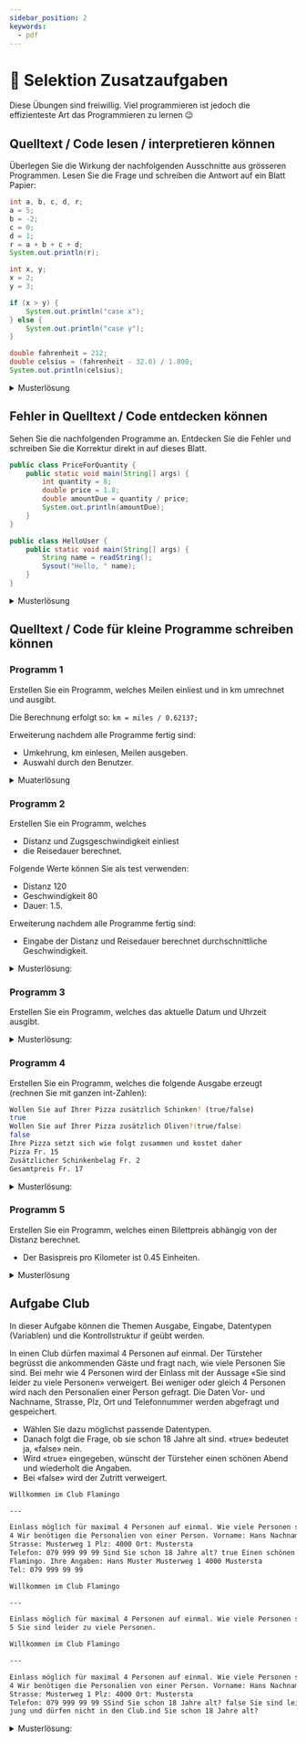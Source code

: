 ```yaml
---
sidebar_position: 2
keywords:
  - pdf
---
```


# 🦸 Selektion Zusatzaufgaben

Diese Übungen sind freiwillig. Viel programmieren ist jedoch die effizienteste Art das Programmieren zu lernen 😉
## Quelltext / Code lesen / interpretieren können

Überlegen Sie die Wirkung der nachfolgenden Ausschnitte aus grösseren
Programmen. Lesen Sie die Frage und schreiben die Antwort auf ein Blatt Papier:

```java title="Welcher Wert für r ausgegeben?"
int a, b, c, d, r;
a = 5;
b = -2;
c = 0;
d = 1;
r = a + b + c + d;
System.out.println(r);
```

```java title="Welche Ausgabe erfolgt?"
int x, y;
x = 2;
y = 3;

if (x > y) {
    System.out.println("case x");
} else {
    System.out.println("case y");
}
```

```java title="Welcher Wert wird berechnet?"
double fahrenheit = 212;
double celsius = (fahrenheit - 32.0) / 1.800;
System.out.println(celsius);
```

<details>
<summary>Musterlösung</summary>

```java
//Block 1: 4
//Block 2: "Y"
//Block 3: 100.0
```

</details>

## Fehler in Quelltext / Code entdecken können

Sehen Sie die nachfolgenden Programme an. Entdecken Sie die Fehler und schreiben
Sie die Korrektur direkt in auf dieses Blatt.

```java title="Finden Sie den logischen Fehler:"
public class PriceForQuantity {
    public static void main(String[] args) {
        int quantity = 8;
        double price = 1.8;
        double amountDue = quantity / price;
        System.out.println(amountDue);
    }
}
```

```java title="Finden Sie die 3 Fehler:"
public class HelloUser {
    public static void main(String[] args) {
        String name = readString();
        Sysout("Hello, " name);
    }
}
```

<details>
<summary>Musterlösung</summary>

- logischer Fehler / statt \*

```java title="Aufloesung drei Fehler:"
import mytools.StdInput; // import fehlte

public class HelloUser {
	public static void main(String[] args) {
		String name = StdInput.readString() // StdInput fehlte
		System.out.println("Hello, " + name); //System.out.println, + fehlten
	}
}

```

</details>

## Quelltext / Code für kleine Programme schreiben können

### Programm 1

Erstellen Sie ein Programm, welches Meilen einliest und in km umrechnet und
ausgibt.

Die Berechnung erfolgt so: `km = miles / 0.62137;`

Erweiterung nachdem alle Programme fertig sind:

- Umkehrung, km einlesen, Meilen ausgeben.
- Auswahl durch den Benutzer.

<details>
<summary>Muaterlösung</summary>

```java
import mytools.StdInput;

public class A1MilesAndMore {

	public static void main(String[] args) {
		System.out.print("Meilen: ");	// wenn print verwendet wird statt println gibt es nach dem Text keinen Zeilenumbruch
		double miles = StdInput.readDouble();

		double km = miles / 0.62137;
		System.out.println(miles + " Meilen sind " + km + " Kilometer");

		System.out.println();
		System.out.println("Erweiterung 1");
		System.out.println("-------------");
		System.out.println();

		System.out.print("Kilometer: ");
		km = StdInput.readDouble();

		miles = km * 0.62137;
		System.out.println(km + " Kilometer sind " + miles + " Meilen");

		System.out.println();
		System.out.println("Erweiterung 2");
		System.out.println("-------------");
		System.out.println();

		System.out.println("Was möchten Sie machen?");
		System.out.println("1 - Umrechnung Meilen -> Kilometer");
		System.out.println("2 - Umrechnung Kilometer -> Meilen");
		System.out.print("Ihre Wahl: ");
		int selection = StdInput.readInt();

		if(selection == 1) {
			System.out.print("Meilen: ");	// wenn print verwendet wird statt println gibt es nach dem Text keinen Zeilenumbruch
			miles = StdInput.readDouble();

			km = miles / 0.62137;
			System.out.println(miles + " Meilen sind " + km + " Kilometer");
		} else if(selection == 2) {
			System.out.print("Kilometer: ");
			km = StdInput.readDouble();

			miles = km * 0.62137;
			System.out.println(km + " Kilometer sind " + miles + " Meilen");
		} else {
			System.out.println("Von so einer Auswahl war nicht die Rede");
		}
	}
}
```

</details>

### Programm 2

Erstellen Sie ein Programm, welches

- Distanz und Zugsgeschwindigkeit einliest
- die Reisedauer berechnet.

Folgende Werte können Sie als test verwenden:

- Distanz 120
- Geschwindigkeit 80
- Dauer: 1.5.

Erweiterung nachdem alle Programme fertig sind:

- Eingabe der Distanz und Reisedauer berechnet durchschnittliche
  Geschwindigkeit.

<details>
<summary>Musterlösung:</summary>

```java
import mytools.StdInput;

public class A2Trains {

	public static void main(String[] args) {
		System.out.print("Distanz: ");
		double distance = StdInput.readDouble();

		System.out.print("Zugsgeschwindigkeit: ");
		double speed = StdInput.readDouble();

		double time = distance / speed;
		System.out.println("Reisezeit: " + time);

		System.out.println();
		System.out.println("Erweiterung");
		System.out.println("-----------");
		System.out.println();

		System.out.print("Distanz: ");
		distance = StdInput.readDouble();

		System.out.print("Reisezeit (in Stunden): ");
		time = StdInput.readDouble();

		speed = distance / time;
		System.out.println("Durchnittsgeschwindigkeit: " + speed);
	}

}
```

</details>

### Programm 3

Erstellen Sie ein Programm, welches das aktuelle Datum und Uhrzeit ausgibt.

<details>
<summary>Musterlösung:</summary>

```java
import java.time.LocalDate;
import java.time.LocalDateTime;
import java.util.Calendar;
import java.util.Date;

public class A3DateTime {

	public static void main(String[] args) {
		System.out.println(LocalDateTime.now());

		System.out.println(LocalDate.now());

		Date datetime = new Date();
		System.out.println(datetime.toString());

		Date now = Calendar.getInstance().getTime();
		System.out.println(now.toString());
	}

}
```

</details>

### Programm 4

Erstellen Sie ein Programm, welches die folgende Ausgabe erzeugt (rechnen Sie
mit ganzen int-Zahlen):

```bash
Wollen Sie auf Ihrer Pizza zusätzlich Schinken? (true/false)
true
Wollen Sie auf Ihrer Pizza zusätzlich Oliven?(true/false)
false
Ihre Pizza setzt sich wie folgt zusammen und kostet daher
Pizza Fr. 15
Zusätzlicher Schinkenbelag Fr. 2
Gesamtpreis Fr. 17
```

<details>
<summary>Musterlösung:</summary>

```java
import mytools.StdInput;

public class A4PizzaOrder {

	public static void main(String[] args) {
		System.out.println("Wollen Sie auf Ihrer Pizza zusaetzlich Schinken? (true/false)");
		boolean ham = StdInput.readBoolean();

		System.out.println("Wollen Sie auf Ihrer Pizza zusaetzlich Oliven? (true/false)");
		boolean olives = StdInput.readBoolean();

		System.out.println("Ihre Pizza setzt sich wie folgt zusammen und kostet daher");
		int price = 15;
		System.out.println("Pizza CHF " + price);

		if (ham) {
			System.out.println("Zusaetzlicher Schinkenbelag CHF 2");
			price = price + 2;
		}

		if (olives) {
			System.out.println("Zusaetzliche Oliven CHF 1");
			price = price + 1;
		}

		System.out.println("Gesamtpreis CHF " + price);
	}

}
```

</details>

### Programm 5

Erstellen Sie ein Programm, welches einen Bilettpreis abhängig von der Distanz
berechnet.

- Der Basispreis pro Kilometer ist 0.45 Einheiten.

<details>
<summary>Musterlösung</summary>

```java
import mytools.StdInput;

public class A5Ticket {

	public static void main(String[] args) {
		System.out.print("Distanz: ");
		double distance = StdInput.readDouble();

		double price = distance * 0.45;
		System.out.println("Preis: " + price);
	}

}
```

</details>

## Aufgabe Club

In dieser Aufgabe können die Themen Ausgabe, Eingabe, Datentypen (Variablen) und
die Kontrollstruktur if geübt werden.

In einen Club dürfen maximal 4 Personen auf einmal. Der Türsteher begrüsst die
ankommenden Gäste und fragt nach, wie viele Personen Sie sind. Bei mehr wie 4
Personen wird der Einlass mit der Aussage «Sie sind leider zu viele Personen»
verweigert. Bei weniger oder gleich 4 Personen wird nach den Personalien einer
Person gefragt. Die Daten Vor- und Nachname, Strasse, Plz, Ort und Telefonnummer
werden abgefragt und gespeichert.

- Wählen Sie dazu möglichst passende Datentypen.
- Danach folgt die Frage, ob sie schon 18 Jahre alt sind. «true» bedeutet ja,
  «false» nein.
- Wird «true» eingegeben, wünscht der Türsteher einen schönen Abend und
  wiederholt die Angaben.
- Bei «false» wird der Zutritt verweigert.

```md title="Beispiel Ablauf, wenn alles in Ordnung ist:"
Willkommen im Club Flamingo

---

Einlass möglich für maximal 4 Personen auf einmal. Wie viele Personen sind Sie:
4 Wir benötigen die Personalien von einer Person. Vorname: Hans Nachname: Muster
Strasse: Musterweg 1 Plz: 4000 Ort: Mustersta  
Telefon: 079 999 99 99 Sind Sie schon 18 Jahre alt? true Einen schönen Abend im
Flamingo. Ihre Angaben: Hans Muster Musterweg 1 4000 Mustersta  
Tel: 079 999 99 99
```

```md title="Reaktion des Programms, wenn es zu viele Personen sind:"
Willkommen im Club Flamingo

---

Einlass möglich für maximal 4 Personen auf einmal. Wie viele Personen sind Sie:
5 Sie sind leider zu viele Personen.
```

```md title="Reaktion des Programms, wenn das Alter kleiner wie 18 ist."
Willkommen im Club Flamingo

---

Einlass möglich für maximal 4 Personen auf einmal. Wie viele Personen sind Sie:
4 Wir benötigen die Personalien von einer Person. Vorname: Hans Nachname: Muster
Strasse: Musterweg 1 Plz: 4000 Ort: Mustersta  
Telefon: 079 999 99 99 SSind Sie schon 18 Jahre alt? false Sie sind leider zu
jung und dürfen nicht in den Club.ind Sie schon 18 Jahre alt?
```

<details>
<summary>Musterlösung:</summary>

```java
import mytools.StdInput;

public class Club {

	public static void main(String[] args) {
		System.out.println("Willkommen im Club Flamingo");
		System.out.println("***************************");
		System.out.println("Einlass möglich für maximal 4 Personen auf einmal.");

		System.out.print("Wie viele Personen sind Sie: ");
		int anzahl = StdInput.readInt();

		if (anzahl > 4) {
			System.out.println("Sie sind leider zu viele Personen.");
		} else {
			System.out.println("Wir benötigen die Personalien von einer Person.");
			System.out.print("Vorname: ");
			String vorname = StdInput.readString();
			System.out.print("Nachname: ");
			String nachname = StdInput.readString();
			System.out.print("Strasse: ");
			String strasse = StdInput.readString();
			System.out.print("Plz: ");
			int plz = StdInput.readInt();

			System.out.print("Ort: ");
			String ort = StdInput.readString();
			System.out.print("Telefon: ");
			String telefon = StdInput.readString();

			System.out.println("Sind Sie schon 18 Jahre alt?");
			boolean alterCheck = StdInput.readBoolean();
			if (alterCheck) {
				System.out.println("Einen schönen Abend im Flamingo.");
				System.out.println("Ihre Angaben:");
				System.out.println(vorname + " " + nachname);
				System.out.println(strasse);
				System.out.println(plz + " - " + ort);
				System.out.println("Tel: " + telefon);
			} else {
				System.out.println("Sie sind leider zu jung und dürfen nicht in den Club.");
			}

		}

	}
}
```

</details>
